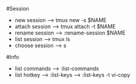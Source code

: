 #Session
- new session                   --> tmux new -s $NAME
- attach session                --> tmux attach -t $NAME
- rename session                --> :rename-session $NAME
- list session                  --> tmux ls
- choose session                --> <prefix>s

#Info
- list commands                 --> :list-commands
- list hotkey                   --> :list-keys
                                --> :list-keys -t vi-copy
